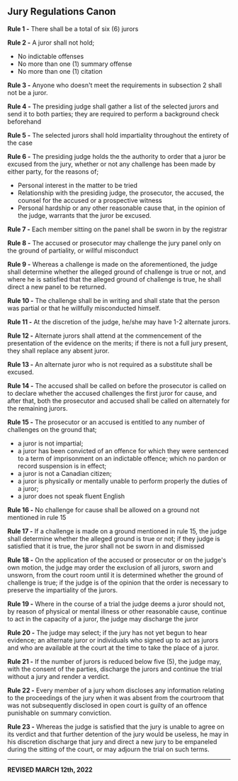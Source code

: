 ## Jury Regulations Canon

**Rule 1 -** There shall be a total of six (6) jurors

**Rule 2 -** A juror shall not hold;
  - No indictable offenses
  - No more than one (1) summary offense
  - No more than one (1) citation

**Rule 3 -** Anyone who doesn't meet the requirements in subsection 2 shall not be a juror.

**Rule 4 -** The presiding judge shall gather a list of the selected jurors and send it to both parties; they are required to perform a background check beforehand

**Rule 5 -** The selected jurors shall hold impartiality throughout the entirety of the case

**Rule 6 -** The presiding judge holds the the authority to order that a juror be excused from the jury, whether or not any challenge has been made by either party, for the reasons of;
  - Personal interest in the matter to be tried
  - Relationship with the presiding judge, the prosecutor, the accused, the counsel for the accused or a prospective witness
  - Personal hardship or any other reasonable cause that, in the opinion of the judge, warrants that the juror be excused.

**Rule 7 -** Each member sitting on the panel shall be sworn in by the registrar

**Rule 8 -** The accused or prosecutor may challenge the jury panel only on the ground of partiality, or willful misconduct

**Rule 9 -** Whereas a challenge is made on the aforementioned, the judge shall determine whether the alleged ground of challenge is true or not, and where he is satisfied that the alleged ground of challenge is true, he shall direct a new panel to be returned.

**Rule 10 -** The challenge shall be in writing and shall state that the person was partial or that he willfully misconducted himself.

**Rule 11 -** At the discretion of the judge, he/she may have 1-2 alternate jurors.

**Rule 12 -** Alternate jurors shall attend at the commencement of the presentation of the evidence on the merits; if there is not a full jury present, they shall replace any absent juror.

**Rule 13 -** An alternate juror who is not required as a substitute shall be excused.

**Rule 14 -** The accused shall be called on before the prosecutor is called on to declare whether the accused challenges the first juror for cause, and after that, both the prosecutor and accused shall be called on alternately for the remaining jurors.

**Rule 15 -** The prosecutor or an accused is entitled to any number of challenges on the ground that;
  - a juror is not impartial;
  - a juror has been convicted of an offence for which they were sentenced to a term of imprisonment on an indictable offence; which no pardon or record suspension is in effect;
  - a juror is not a Canadian citizen;
  - a juror is physically or mentally unable to perform properly the duties of a juror;
  - a juror does not speak fluent English

**Rule 16 -** No challenge for cause shall be allowed on a ground not mentioned in rule 15

**Rule 17 -** If a challenge is made on a ground mentioned in rule 15, the judge shall determine whether the alleged ground is true or not; if they judge is satisfied that it is true, the juror shall not be sworn in and dismissed

**Rule 18 -** On the application of the accused or prosecutor or on the judge's own motion, the judge may order the exclusion of all jurors, sworn and unsworn, from the court room until it is determined whether the ground of challenge is true; if the judge is of the opinion that the order is necessary to preserve the impartiality of the jurors.

**Rule 19 -** Where in the course of a trial the judge deems a juror should not, by reason of physical or mental illness or other reasonable cause, continue to act in the capacity of a juror, the judge may discharge the juror

**Rule 20 -** The judge may select; if the jury has not yet begun to hear evidence; an alternate juror or individuals who signed up to act as jurors and who are available at the court at the time to take the place of a juror.

**Rule 21 -** If the number of jurors is reduced below five (5), the judge may, with the consent of the parties, discharge the jurors and continue the trial without a jury and render a verdict.

**Rule 22 -** Every member of a jury whom discloses any information relating to the proceedings of the jury when it was absent from the courtroom that was not subsequently disclosed in open court is guilty of an offence punishable on summary conviction.

**Rule 23 -** Whereas the judge is satisfied that the jury is unable to agree on its verdict and that further detention of the jury would be useless, he may in his discretion discharge that jury and direct a new jury to be empaneled during the sitting of the court, or may adjourn the trial on such terms.

---

**REVISED MARCH 12th, 2022**
